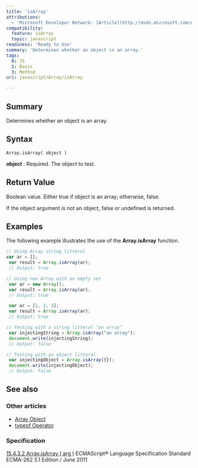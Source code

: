 ```yaml
---
title: 'isArray'
attributions:
  - 'Microsoft Developer Network: [Article](http://msdn.microsoft.com/en-us/library/ie/ff848265(v=vs.94).aspx)'
compatibility:
  feature: isArray
  topic: javascript
readiness: 'Ready to Use'
summary: 'Determines whether an object is an array.'
tags:
  0: JS
  1: Basic
  3: Method
uri: javascript/Array/isArray

---
```

## Summary

Determines whether an object is an array.

## Syntax

    Array.isArray( object )

**object**
:   Required. The object to test.

## Return Value

Boolean value. Either true if object is an array; otherwise, false.

If the object argument is not an object, false or undefined is returned.

## Examples

The following example illustrates the use of the **Array.isArray** function.

``` js
// Using Array string litteral
var ar = [];
 var result = Array.isArray(ar);
 // Output: true

// Using new Array with an empty set
 var ar = new Array();
 var result = Array.isArray(ar);
 // Output: true

 var ar = [1, 2, 3];
 var result = Array.isArray(ar);
 // Output: true

// Testing with a string litteral "an array"
 var injectingString = Array.isArray("an array");
 document.write(injectingString);
 // Output: false

// Testing with an object litteral
 var injectingObject = Array.isArray({});
 document.write(injectingObject);
 // Output: false
```

## See also

### Other articles

-   [Array Object](/javascript/Array)
-   [typeof Operator](/javascript/operators/typeof)

### Specification

[15.4.3.2 Array.isArray ( arg )](http://www.ecma-international.org/ecma-262/5.1/#sec-15.4.3.2) ECMAScript® Language Specification Standard ECMA-262 5.1 Edition / June 2011

